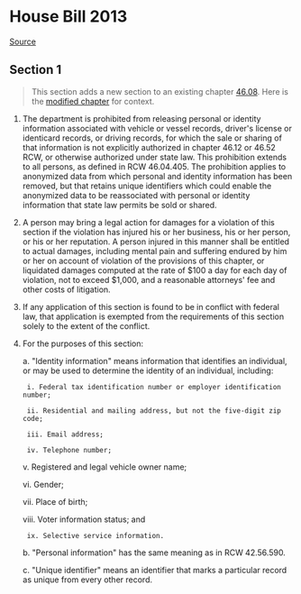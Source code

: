 # House Bill 2013

[Source](http://lawfilesext.leg.wa.gov/biennium/2021-22/Pdf/Bills/House%20Bills/2013.pdf)
## Section 1
> This section adds a new section to an existing chapter [46.08](/rcw/46_motor_vehicles/46.08_general_provisions.md). Here is the [modified chapter](rcw/46_motor_vehicles/46.08_general_provisions.md) for context.

1. The department is prohibited from releasing personal or identity information associated with vehicle or vessel records, driver's license or identicard records, or driving records, for which the sale or sharing of that information is not explicitly authorized in chapter 46.12 or 46.52 RCW, or otherwise authorized under state law. This prohibition extends to all persons, as defined in RCW 46.04.405. The prohibition applies to anonymized data from which personal and identity information has been removed, but that retains unique identifiers which could enable the anonymized data to be reassociated with personal or identity information that state law permits be sold or shared.

2. A person may bring a legal action for damages for a violation of this section if the violation has injured his or her business, his or her person, or his or her reputation. A person injured in this manner shall be entitled to actual damages, including mental pain and suffering endured by him or her on account of violation of the provisions of this chapter, or liquidated damages computed at the rate of $100 a day for each day of violation, not to exceed $1,000, and a reasonable attorneys' fee and other costs of litigation.

3. If any application of this section is found to be in conflict with federal law, that application is exempted from the requirements of this section solely to the extent of the conflict.

4. For the purposes of this section:

    a. "Identity information" means information that identifies an individual, or may be used to determine the identity of an individual, including:

        i. Federal tax identification number or employer identification number;

        ii. Residential and mailing address, but not the five-digit zip code;

        iii. Email address;

        iv. Telephone number;

    v. Registered and legal vehicle owner name;

    vi. Gender;

    vii. Place of birth;

    viii. Voter information status; and

        ix. Selective service information.

    b. "Personal information" has the same meaning as in RCW 42.56.590.

    c. "Unique identifier" means an identifier that marks a particular record as unique from every other record.

